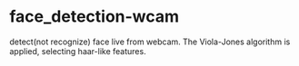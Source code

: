 # face_detection-wcam
 detect(not recognize) face live from webcam.
 The Viola-Jones algorithm is applied, selecting haar-like features.

